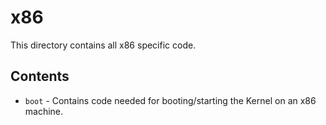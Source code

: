 # x86
This directory contains all x86 specific code.

## Contents
- `boot` - Contains code needed for booting/starting the Kernel on an x86 machine.
